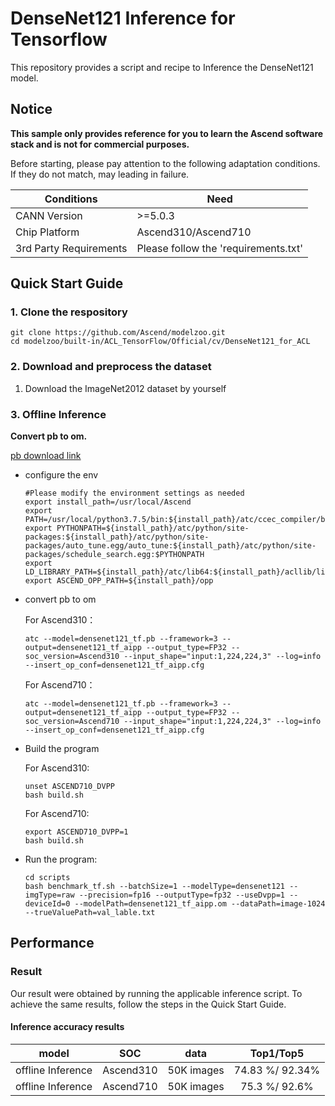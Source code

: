 

# DenseNet121 Inference for Tensorflow 

This repository provides a script and recipe to Inference the DenseNet121 model.

## Notice
**This sample only provides reference for you to learn the Ascend software stack and is not for commercial purposes.**

Before starting, please pay attention to the following adaptation conditions. If they do not match, may leading in failure.

| Conditions | Need |
| --- | --- |
| CANN Version | >=5.0.3 |
| Chip Platform| Ascend310/Ascend710 |
| 3rd Party Requirements| Please follow the 'requirements.txt' |

## Quick Start Guide

### 1. Clone the respository

```shell
git clone https://github.com/Ascend/modelzoo.git
cd modelzoo/built-in/ACL_TensorFlow/Official/cv/DenseNet121_for_ACL
```

### 2. Download and preprocess the dataset

1. Download the ImageNet2012 dataset by yourself

 

### 3. Offline Inference

**Convert pb to om.**

  [pb download link](https://modelzoo-train-atc.obs.cn-north-4.myhuaweicloud.com/003_Atc_Models/modelzoo/Official/cv/DenseNet121_for_ACL.zip)

- configure the env

  ```
  #Please modify the environment settings as needed
  export install_path=/usr/local/Ascend
  export PATH=/usr/local/python3.7.5/bin:${install_path}/atc/ccec_compiler/bin:${install_path}/atc/bin:$PATH
  export PYTHONPATH=${install_path}/atc/python/site-packages:${install_path}/atc/python/site-packages/auto_tune.egg/auto_tune:${install_path}/atc/python/site-packages/schedule_search.egg:$PYTHONPATH
  export LD_LIBRARY_PATH=${install_path}/atc/lib64:${install_path}/acllib/lib64:$LD_LIBRARY_PATH
  export ASCEND_OPP_PATH=${install_path}/opp
  ```

- convert pb to om
  
  For Ascend310：
  ```
  atc --model=densenet121_tf.pb --framework=3 --output=densenet121_tf_aipp --output_type=FP32 --soc_version=Ascend310 --input_shape="input:1,224,224,3" --log=info --insert_op_conf=densenet121_tf_aipp.cfg
  ```
  For Ascend710：
  ```
  atc --model=densenet121_tf.pb --framework=3 --output=densenet121_tf_aipp --output_type=FP32 --soc_version=Ascend710 --input_shape="input:1,224,224,3" --log=info --insert_op_conf=densenet121_tf_aipp.cfg
  ```

- Build the program
  
  For Ascend310:
  ```
  unset ASCEND710_DVPP
  bash build.sh
  ```

  For Ascend710:
  ```
  export ASCEND710_DVPP=1
  bash build.sh
  ```

- Run the program:

  ```
  cd scripts
  bash benchmark_tf.sh --batchSize=1 --modelType=densenet121 --imgType=raw --precision=fp16 --outputType=fp32 --useDvpp=1 --deviceId=0 --modelPath=densenet121_tf_aipp.om --dataPath=image-1024 --trueValuePath=val_lable.txt
  ```



## Performance

### Result

Our result were obtained by running the applicable inference script. To achieve the same results, follow the steps in the Quick Start Guide.

#### Inference accuracy results

|       model     |  SOC  | **data**  |    Top1/Top5    |
| :---------------:|:-------:|:-------: | :-------------: |
| offline Inference| Ascend310     | 50K images | 74.83 %/ 92.34% |
| offline Inference| Ascend710     | 50K images | 75.3 %/ 92.6% |
